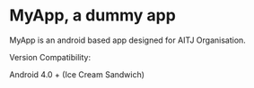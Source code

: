 MyApp, a dummy app
========================================
MyApp is an android based app designed for AITJ Organisation.

Version Compatibility: 

Android 4.0 + (Ice Cream Sandwich)
